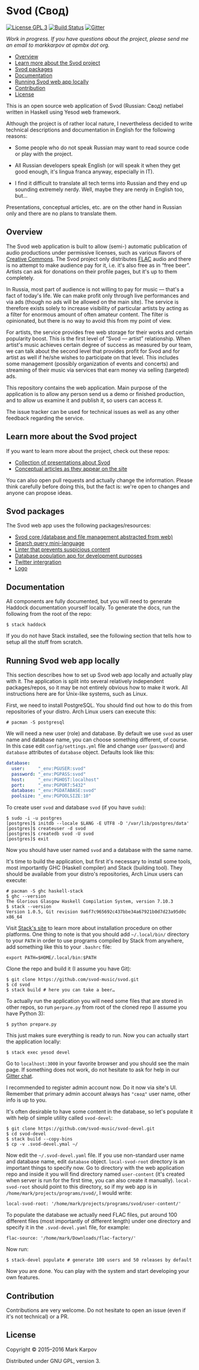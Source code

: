 # Svod (Свод)

[![License GPL 3](https://img.shields.io/badge/license-GPL_3-green.svg)](http://www.gnu.org/licenses/gpl-3.0.txt)
[![Build Status](https://travis-ci.org/svod-music/svod.svg?branch=master)](https://travis-ci.org/svod-music/svod)
[![Gitter](https://badges.gitter.im/svod-music/svod.svg)](https://gitter.im/svod-music/svod?utm_source=badge&utm_medium=badge&utm_campaign=pr-badge)

*Work in progress. If you have questions about the project, please send me
 an email to markkarpov at opmbx dot org.*

* [Overview](#overview)
* [Learn more about the Svod project](#learn-more-about-the-svod-project)
* [Svod packages](#svod-packages)
* [Documentation](#documentation)
* [Running Svod web app locally](#running-svod-web-app-locally)
* [Contribution](#contribution)
* [License](#license)

This is an open source web application of Svod (Russian: Свод) netlabel
written in Haskell using Yesod web framework.

Although the project is of rather local nature, I nevertheless decided to
write technical descriptions and documentation in English for the following
reasons:

* Some people who do not speak Russian may want to read source code or play
  with the project.

* All Russian developers speak English (or will speak it when they get good
  enough, it's lingua franca anyway, especially in IT).

* I find it difficult to translate all tech terms into Russian and they end
  up sounding extremely nerdy. Well, maybe they are nerdy in English too,
  but…

Presentations, conceptual articles, etc. are on the other hand in Russian
only and there are no plans to translate them.

## Overview

The Svod web application is built to allow (semi-) automatic publication of
audio productions under permissive licenses, such as various flavors of
[Creative Commons](https://creativecommons.org/). The Svod project only
distributes [FLAC](https://xiph.org/flac/) audio and there is no attempt to
make audience pay for it, i.e. it's also free as in “free beer”. Artists can
ask for donations on their profile pages, but it's up to them completely.

In Russia, most part of audience is not willing to pay for music — that's a
fact of today's life. We can make profit only through live performances and
via ads (though no ads will be allowed on the main site). The service is
therefore exists solely to increase visibility of particular artists by
acting as a filter for enormous amount of often amateur content. The filter
is opinionated, but there is no way to avoid this from my point of view.

For artists, the service provides free web storage for their works and
certain popularity boost. This is the first level of “Svod — artist”
relationship. When artist's music achieves certain degree of success as
measured by our team, we can talk about the second level that provides
profit for Svod and for artist as well if he/she wishes to participate on
that level. This includes some management (possibly organization of events
and concerts) and streaming of their music via services that earn money via
selling (targeted) ads.

This repository contains the web application. Main purpose of the
application is to allow any person send us a demo or finished production,
and to allow us examine it and publish it, so users can access it.

The issue tracker can be used for technical issues as well as any other
feedback regarding the service.

## Learn more about the Svod project

If you want to learn more about the project, check out these repos:

* [Collection of presentations about Svod](https://github.com/svod-music/presentations)
* [Conceptual articles as they appear on the site](https://github.com/svod-music/svod-concepts)

You can also open pull requests and actually change the information. Please
think carefully before doing this, but the fact is: we're open to changes
and anyone can propose ideas.

## Svod packages

The Svod web app uses the following packages/resources:

* [Svod core (database and file management abstracted from web)](https://github.com/svod-music/svod-core)
* [Search query mini-language](https://github.com/svod-music/svod-search-query)
* [Linter that prevents suspicious content](https://github.com/svod-music/svod-lint)
* [Database population app for development purposes](https://github.com/svod-music/svod-devel)
* [Twitter intergration](https://github.com/svod-music/twitter-integration)
* [Logo](https://github.com/svod-music/svod-logo)

## Documentation

All components are fully documented, but you will need to generate Haddock
documentation yourself locally. To generate the docs, run the following from
the root of the repo:

```
$ stack haddock
```

If you do not have Stack installed, see the following section that tells how
to setup all the stuff from scratch.

## Running Svod web app locally

This section describes how to set up Svod web app locally and actually play
with it. The application is split into several relatively independent
packages/repos, so it may be not entirely obvious how to make it work. All
instructions here are for Unix-like systems, such as Linux.

First, we need to install PostgreSQL. You should find out how to do this
from repositories of your distro. Arch Linux users can execute this:

```
# pacman -S postgresql
```

We will need a new user (role) and database. By default we use `svod` as
user name and database name, you can choose something different, of course.
In this case edit `config/settings.yml` file and change `user` (`password`)
and `database` attributes of `database` object. Defaults look like this:

```yaml
database:
  user:     "_env:PGUSER:svod"
  password: "_env:PGPASS:svod"
  host:     "_env:PGHOST:localhost"
  port:     "_env:PGPORT:5432"
  database: "_env:PGDATABASE:svod"
  poolsize: "_env:PGPOOLSIZE:10"
```

To create user `svod` and database `svod` (if you have `sudo`):

```
$ sudo -i -u postgres
[postgres]$ initdb --locale $LANG -E UTF8 -D '/var/lib/postgres/data'
[postgres]$ createuser -d svod
[postgres]$ createdb svod -U svod
[postgres]$ exit
```

Now you should have user named `svod` and a database with the same name.

It's time to build the application, but first it's necessary to install some
tools, most importantly GHC (Haskell compiler) and Stack (building tool).
They should be available from your distro's repositories, Arch Linux users
can execute:

```
# pacman -S ghc haskell-stack
$ ghc --version
The Glorious Glasgow Haskell Compilation System, version 7.10.3
$ stack --version
Version 1.0.5, Git revision 9a6f7c965692c437bbe34a67921b0d7d23a95d0c x86_64
```

Visit
[Stack's site](http://docs.haskellstack.org/en/stable/install_and_upgrade/)
to learn more about installation procedure on other platforms. One thing to
note is that you should add `~/.local/bin/` directory to your `PATH` in
order to use programs compiled by Stack from anywhere, add something like
this to your `.bashrc` file:

```
export PATH=$HOME/.local/bin:$PATH
```

Clone the repo and build it (I assume you have Git):

```
$ git clone https://github.com/svod-music/svod.git
$ cd svod
$ stack build # here you can take a beer…
```

To actually run the application you will need some files that are stored in
other repos, so run `perpare.py` from root of the cloned repo (I assume you
have Python 3):

```
$ python prepare.py
```

This just makes sure everything is ready to run. Now you can actually start
the application locally:

```
$ stack exec yesod devel
```

Go to `localhost:3000` in your favorite browser and you should see the main
page. If something does not work, do not hesitate to ask for help in our
[Gitter chat](https://gitter.im/svod-music/svod).

I recommended to register admin account now. Do it now via site's UI.
Remember that primary admin account always has `"свод"` user name, other
info is up to you.

It's often desirable to have some content in the database, so let's populate
it with help of simple utility called `svod-devel`:

```
$ git clone https://github.com/svod-music/svod-devel.git
$ cd svod-devel
$ stack build --copy-bins
$ cp -v .svod-devel.ymal ~/
```

Now edit the `~/.svod-devel.yaml` file. If you use non-standard user name
and database name, edit `database` object. `local-svod-root` directory is an
important things to specify now. Go to directory with the web application
repo and inside it you will find directory named `user-content` (it's
created when server is run for the first time, you can also create it
manually). `local-svod-root` should point to this directory, so if my web
app is in `/home/mark/projects/programs/svod/`, I would write:

```
local-svod-root: '/home/mark/projects/programs/svod/user-content/'
```

To populate the database we actually need FLAC files, put around 100
different files (most importantly of different length) under one directory
and specify it in the `.svod-devel.yaml` file, for example:

```
flac-source: '/home/mark/Downloads/flac-factory/'
```

Now run:

```
$ stack-devel populate # generate 100 users and 50 releases by default
```

Now you are done. You can play with the system and start developing your own
features.

## Contribution

Contributions are very welcome. Do not hesitate to open an issue (even if
it's not technical) or a PR.

## License

Copyright © 2015–2016 Mark Karpov

Distributed under GNU GPL, version 3.
